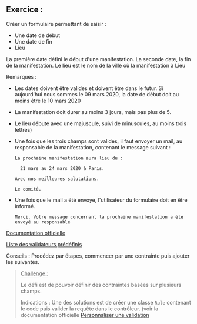 Exercice :
----------
Créer un formulaire permettant de saisir :

- Une date de début
- Une date de fin
- Lieu

La première date défini le début d'une manifestation.
La seconde date, la fin de la manifestation.
Le lieu est le nom de la ville où la manifestation à Lieu

Remarques : 

- Les dates doivent être valides et doivent être dans le futur.
  Si aujourd'hui nous sommes le 09 mars 2020, la date de début doit au moins être le 10 mars 2020

- La manifestation doit durer au moins 3 jours, mais pas plus de 5.

- Le lieu débute avec une majuscule, suivi de minuscules, au moins trois lettres)

- Une fois que les trois champs sont valides, il faut envoyer un mail, au responsable de la manifestation, contenant le message suivant :

  ```
  La prochaine manifestation aura lieu du :
  
  	21 mars au 24 mars 2020 à Paris.
  
  Avec nos meilleures salutations.
  
  Le comité.
  
  ```

- Une fois que le mail a été envoyé, l'utilisateur du formulaire doit en être informé.

  ```
  Merci. Votre message concernant la prochaine manifestation a été envoyé au responsable
  ```

[Documentation officielle](https://laravel.com/docs/8.x/validation)

[Liste des validateurs prédéfinis](https://laravel.com/docs/8.x/validation#available-validation-rules)

Conseils : Procédez par étapes, commencer par une contrainte puis ajouter les suivantes.

> <u>Challenge :</u>
>
> Le défi est de pouvoir définir des contraintes basées sur plusieurs champs.
>
> Indications : Une des solutions est de créer une classe ```Rule``` contenant le code puis valider la requête dans le contrôleur. (voir la documentation officielle [Personnaliser une validation](https://laravel.com/docs/8.x/validation#custom-validation-rules)